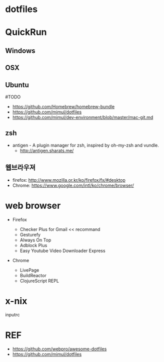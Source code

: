 dotfiles
========

# QuickRun

## Windows

## OSX
## Ubuntu





#TODO
* https://github.com/Homebrew/homebrew-bundle
* https://github.com/mimul/dotfiles
* https://github.com/mimul/dev-environment/blob/master/mac-git.md


## zsh
* antigen - A plugin manager for zsh, inspired by oh-my-zsh and vundle.
    - http://antigen.sharats.me/




## 웹브라우져
 - firefox: http://www.mozilla.or.kr/ko/firefox/fx/#desktop
 - Chrome: https://www.google.com/intl/ko/chrome/browser/


# web browser
* Firefox
    - Checker Plus for Gmail << recommand
    - Gesturefy
    - Always On Top
    - Adblock Plus
    - Easy Youtube Video Downloader Express

* Chrome
    - LivePage
    - BuildReactor
    - ClojureScript REPL



# x-nix
inputrc



# REF
* https://github.com/webpro/awesome-dotfiles
* https://github.com/mimul/dotfiles
